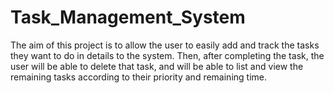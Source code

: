 # Task_Management_System
The aim of this project is to allow the user to easily add and track the tasks they want to do in details to the system. Then, after completing the task, the user will be able to delete that task, and will be able to list and view the remaining tasks according to their priority and remaining time.
